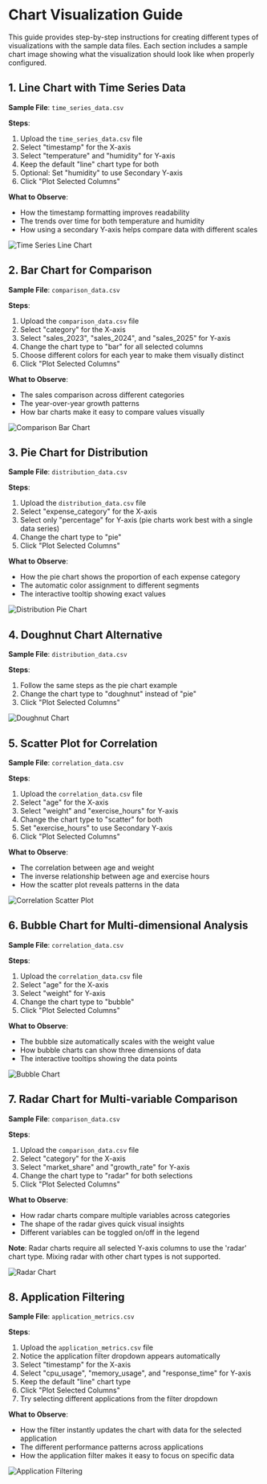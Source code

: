 # Chart Visualization Guide

This guide provides step-by-step instructions for creating different types of visualizations with the sample data files. Each section includes a sample chart image showing what the visualization should look like when properly configured.

## 1. Line Chart with Time Series Data

**Sample File**: `time_series_data.csv`

**Steps**:

1. Upload the `time_series_data.csv` file
2. Select "timestamp" for the X-axis
3. Select "temperature" and "humidity" for Y-axis
4. Keep the default "line" chart type for both
5. Optional: Set "humidity" to use Secondary Y-axis
6. Click "Plot Selected Columns"

**What to Observe**:

- How the timestamp formatting improves readability
- The trends over time for both temperature and humidity
- How using a secondary Y-axis helps compare data with different scales

![Time Series Line Chart](time_series_data.png)

## 2. Bar Chart for Comparison

**Sample File**: `comparison_data.csv`

**Steps**:

1. Upload the `comparison_data.csv` file
2. Select "category" for the X-axis
3. Select "sales_2023", "sales_2024", and "sales_2025" for Y-axis
4. Change the chart type to "bar" for all selected columns
5. Choose different colors for each year to make them visually distinct
6. Click "Plot Selected Columns"

**What to Observe**:

- The sales comparison across different categories
- The year-over-year growth patterns
- How bar charts make it easy to compare values visually

![Comparison Bar Chart](comparison_data.png)

## 3. Pie Chart for Distribution

**Sample File**: `distribution_data.csv`

**Steps**:

1. Upload the `distribution_data.csv` file
2. Select "expense_category" for the X-axis
3. Select only "percentage" for Y-axis (pie charts work best with a single data series)
4. Change the chart type to "pie"
5. Click "Plot Selected Columns"

**What to Observe**:

- How the pie chart shows the proportion of each expense category
- The automatic color assignment to different segments
- The interactive tooltip showing exact values

![Distribution Pie Chart](distribution_data.png)

## 4. Doughnut Chart Alternative

**Sample File**: `distribution_data.csv`

**Steps**:

1. Follow the same steps as the pie chart example
2. Change the chart type to "doughnut" instead of "pie"
3. Click "Plot Selected Columns"

![Doughnut Chart](distribution_data_doughnut.png)

## 5. Scatter Plot for Correlation

**Sample File**: `correlation_data.csv`

**Steps**:

1. Upload the `correlation_data.csv` file
2. Select "age" for the X-axis
3. Select "weight" and "exercise_hours" for Y-axis
4. Change the chart type to "scatter" for both
5. Set "exercise_hours" to use Secondary Y-axis
6. Click "Plot Selected Columns"

**What to Observe**:

- The correlation between age and weight
- The inverse relationship between age and exercise hours
- How the scatter plot reveals patterns in the data

![Correlation Scatter Plot](correlation_data.png)

## 6. Bubble Chart for Multi-dimensional Analysis

**Sample File**: `correlation_data.csv`

**Steps**:

1. Upload the `correlation_data.csv` file
2. Select "age" for the X-axis
3. Select "weight" for Y-axis
4. Change the chart type to "bubble"
5. Click "Plot Selected Columns"

**What to Observe**:

- The bubble size automatically scales with the weight value
- How bubble charts can show three dimensions of data
- The interactive tooltips showing the data points

![Bubble Chart](comparison_data_bubble.png)

## 7. Radar Chart for Multi-variable Comparison

**Sample File**: `comparison_data.csv`

**Steps**:

1. Upload the `comparison_data.csv` file
2. Select "category" for the X-axis
3. Select "market_share" and "growth_rate" for Y-axis
4. Change the chart type to "radar" for both selections
5. Click "Plot Selected Columns"

**What to Observe**:

- How radar charts compare multiple variables across categories
- The shape of the radar gives quick visual insights
- Different variables can be toggled on/off in the legend

**Note**: Radar charts require all selected Y-axis columns to use the 'radar' chart type. Mixing radar with other chart types is not supported.

![Radar Chart](radar_chart.png)

## 8. Application Filtering

**Sample File**: `application_metrics.csv`

**Steps**:

1. Upload the `application_metrics.csv` file
2. Notice the application filter dropdown appears automatically
3. Select "timestamp" for the X-axis
4. Select "cpu_usage", "memory_usage", and "response_time" for Y-axis
5. Keep the default "line" chart type
6. Click "Plot Selected Columns"
7. Try selecting different applications from the filter dropdown

**What to Observe**:

- How the filter instantly updates the chart with data for the selected application
- The different performance patterns across applications
- How the application filter makes it easy to focus on specific data

![Application Filtering](application_metrics.png)

